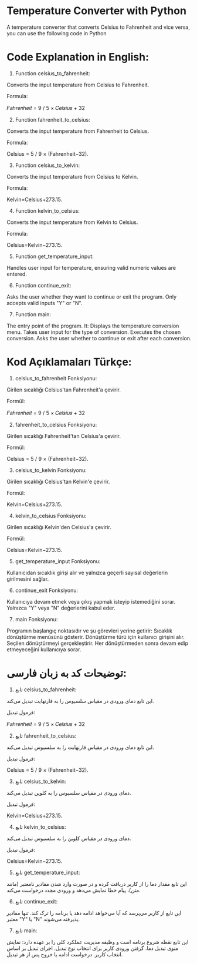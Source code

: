 # Temperature Converter with Python
A temperature converter that converts Celsius to Fahrenheit and vice versa, you can use the following code in Python

# Code Explanation in English:
1. Function celsius_to_fahrenheit:

Converts the input temperature from Celsius to Fahrenheit.

Formula: 

𝐹𝑎ℎ𝑟𝑒𝑛ℎ𝑒𝑖𝑡 = 9 / 5 × 𝐶𝑒𝑙𝑠𝑖𝑢𝑠 + 32

2. Function fahrenheit_to_celsius:

Converts the input temperature from Fahrenheit to Celsius.

Formula: 

Celsius = 5 / 9 × (Fahrenheit−32).

3. Function celsius_to_kelvin:

Converts the input temperature from Celsius to Kelvin.

Formula: 

Kelvin=Celsius+273.15.

4. Function kelvin_to_celsius:

Converts the input temperature from Kelvin to Celsius.

Formula: 

Celsius=Kelvin−273.15.

5. Function get_temperature_input:

Handles user input for temperature, ensuring valid numeric values are entered.

6. Function continue_exit:

Asks the user whether they want to continue or exit the program.
Only accepts valid inputs "Y" or "N".

7. Function main:

The entry point of the program. It:
Displays the temperature conversion menu.
Takes user input for the type of conversion.
Executes the chosen conversion.
Asks the user whether to continue or exit after each conversion.

# Kod Açıklamaları Türkçe:
1. celsius_to_fahrenheit Fonksiyonu:

Girilen sıcaklığı Celsius'tan Fahrenheit'a çevirir.

Formül: 

𝐹𝑎ℎ𝑟𝑒𝑛ℎ𝑒𝑖𝑡 = 9 / 5 × 𝐶𝑒𝑙𝑠𝑖𝑢𝑠 + 32

2. fahrenheit_to_celsius Fonksiyonu:

Girilen sıcaklığı Fahrenheit'tan Celsius'a çevirir.

Formül: 

Celsius = 5 / 9 × (Fahrenheit−32).

3. celsius_to_kelvin Fonksiyonu:

Girilen sıcaklığı Celsius'tan Kelvin'e çevirir.

Formül: 

Kelvin=Celsius+273.15.

4. kelvin_to_celsius Fonksiyonu:

Girilen sıcaklığı Kelvin'den Celsius'a çevirir.

Formül: 

Celsius=Kelvin−273.15.

5. get_temperature_input Fonksiyonu:

Kullanıcıdan sıcaklık girişi alır ve yalnızca geçerli sayısal değerlerin girilmesini sağlar.

6. continue_exit Fonksiyonu:

Kullanıcıya devam etmek veya çıkış yapmak isteyip istemediğini sorar.
Yalnızca "Y" veya "N" değerlerini kabul eder.

7. main Fonksiyonu:

Programın başlangıç noktasıdır ve şu görevleri yerine getirir:
Sıcaklık dönüştürme menüsünü gösterir.
Dönüştürme türü için kullanıcı girişini alır.
Seçilen dönüştürmeyi gerçekleştirir.
Her dönüştürmeden sonra devam edip etmeyeceğini kullanıcıya sorar.

# توضیحات کد به زبان فارسی:
1. تابع celsius_to_fahrenheit:

این تابع دمای ورودی در مقیاس سلسیوس را به فارنهایت تبدیل می‌کند.

فرمول تبدیل: 

𝐹𝑎ℎ𝑟𝑒𝑛ℎ𝑒𝑖𝑡 = 9 / 5 × 𝐶𝑒𝑙𝑠𝑖𝑢𝑠 + 32

2. تابع fahrenheit_to_celsius:

این تابع دمای ورودی در مقیاس فارنهایت را به سلسیوس تبدیل می‌کند.

فرمول تبدیل: 

Celsius = 5 / 9 × (Fahrenheit−32).

3. تابع celsius_to_kelvin:

دمای ورودی در مقیاس سلسیوس را به کلوین تبدیل می‌کند.

فرمول تبدیل: 

Kelvin=Celsius+273.15.

4. تابع kelvin_to_celsius:

دمای ورودی در مقیاس کلوین را به سلسیوس تبدیل می‌کند.

فرمول تبدیل: 

Celsius=Kelvin−273.15.

5. تابع get_temperature_input:

این تابع مقدار دما را از کاربر دریافت کرده و در صورت وارد شدن مقادیر نامعتبر (مانند متن)، پیام خطا نمایش می‌دهد و ورودی مجدد درخواست می‌کند.

6. تابع continue_exit:

این تابع از کاربر می‌پرسد که آیا می‌خواهد ادامه دهد یا برنامه را ترک کند.
تنها مقادیر معتبر "Y" یا "N" پذیرفته می‌شوند.

7. تابع main:

این تابع نقطه شروع برنامه است و وظیفه مدیریت عملکرد کلی را بر عهده دارد:
نمایش منوی تبدیل دما.
گرفتن ورودی کاربر برای انتخاب نوع تبدیل.
اجرای تبدیل بر اساس انتخاب کاربر.
درخواست ادامه یا خروج پس از هر تبدیل.


